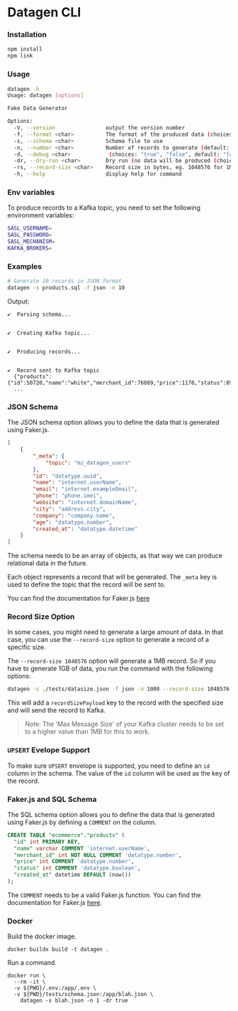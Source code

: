 # Datagen CLI

### Installation

```bash
npm install
npm link
```

### Usage

```bash
datagen -h
Usage: datagen [options]

Fake Data Generator

Options:
  -V, --version                output the version number
  -f, --format <char>          The format of the produced data (choices: "json", "avro", default: "json")
  -s, --schema <char>          Schema file to use
  -n, --number <char>          Number of records to generate (default: "10")
  -d, --debug <char>            (choices: "true", "false", default: "false")
  -dr, --dry-run <char>        Dry run (no data will be produced (choices: "true", "false", default: "false")
  -rs, --record-size <char>    Record size in bytes, eg. 1048576 for 1MB
  -h, --help                   display help for command
```

### Env variables

To produce records to a Kafka topic, you need to set the following environment variables:

```bash
SASL_USERNAME=
SASL_PASSWORD=
SASL_MECHANISM=
KAFKA_BROKERS=
```

### Examples

```bash
# Generate 10 records in JSON format
datagen -s products.sql -f json -n 10
```

Output:

```
✔  Parsing schema...


✔  Creating Kafka topic...


✔  Producing records...


✔  Record sent to Kafka topic
  {"products":{"id":50720,"name":"white","merchant_id":76809,"price":1170,"status":89517,"created_at":"upset"}}
  ...
```

### JSON Schema

The JSON schema option allows you to define the data that is generated using Faker.js.

```json
[
    {
        "_meta": {
            "topic": "mz_datagen_users"
        },
        "id": "datatype.uuid",
        "name": "internet.userName",
        "email": "internet.exampleEmail",
        "phone": "phone.imei",
        "website": "internet.domainName",
        "city": "address.city",
        "company": "company.name",
        "age": "datatype.number",
        "created_at": "datatype.datetime"
    }
]
```

The schema needs to be an array of objects, as that way we can produce relational data in the future.

Each object represents a record that will be generated. The `_meta` key is used to define the topic that the record will be sent to.

You can find the documentation for Faker.js [here](https://fakerjs.dev/api/)

### Record Size Option

In some cases, you might need to generate a large amount of data. In that case, you can use the `--record-size` option to generate a record of a specific size.

The `--record-size 1048576` option will generate a 1MB record. So if you have to generate 1GB of data, you run the command with the following options:

```bash
datagen -s ./tests/datasize.json -f json -n 1000 --record-size 1048576
```

This will add a `recordSizePayload` key to the record with the specified size and will send the record to Kafka.

> Note: The 'Max Message Size' of your Kafka cluster needs to be set to a higher value than 1MB for this to work.

### `UPSERT` Evelope Support

To make sure `UPSERT` envelope is supported, you need to define an `id` column in the schema.
The value of the `id` column will be used as the key of the record.

### Faker.js and SQL Schema

The SQL schema option allows you to define the data that is generated using Faker.js by defining a `COMMENT` on the column.

```sql
CREATE TABLE "ecommerce"."products" (
  "id" int PRIMARY KEY,
  "name" varchar COMMENT 'internet.userName',
  "merchant_id" int NOT NULL COMMENT 'datatype.number',
  "price" int COMMENT 'datatype.number',
  "status" int COMMENT 'datatype.boolean',
  "created_at" datetime DEFAULT (now())
);
```

The `COMMENT` needs to be a valid Faker.js function. You can find the documentation for Faker.js [here](https://fakerjs.dev/api/).

### Docker

Build the docker image.

```
docker buildx build -t datagen .
```

Run a command.

```
docker run \
  --rm -it \
  -v ${PWD}/.env:/app/.env \
  -v ${PWD}/tests/schema.json:/app/blah.json \
    datagen -s blah.json -n 1 -dr true
```